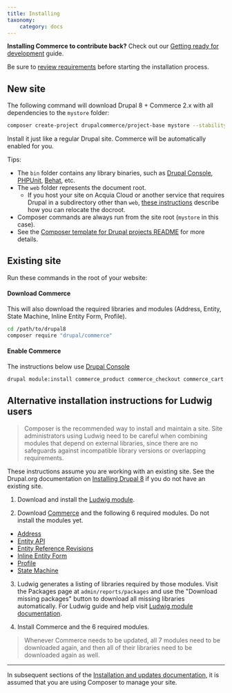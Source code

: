 ```yaml
---
title: Installing
taxonomy:
    category: docs
---
```


**Installing Commerce to contribute back?** Check out our [Getting ready for development](../../01.contributing/01.setup-local-environment) guide.

Be sure to [review requirements](../01.requirements) before starting the installation process.


## New site

 The following command will download Drupal 8 + Commerce 2.x with all
 dependencies to the `mystore` folder:

 ```bash
 composer create-project drupalcommerce/project-base mystore --stability dev
 ```

 Install it just like a regular Drupal site. Commerce will be
 automatically enabled for you.

 Tips:

 - The `bin` folder contains any library binaries, such as [Drupal Console], [PHPUnit], [Behat], etc.
 - The `web` folder represents the document root.
   - If you host your site on Acquia Cloud or another service that requires Drupal in a subdirectory other than `web`, [these instructions] describe how you can relocate the docroot.
 - Composer commands are always run from the site root (`mystore` in this case).
 - See the [Composer template for Drupal projects README] for more details.


## Existing site

 Run these commands in the root of your website:

 #### Download Commerce

 This will also download the required libraries and modules (Address, Entity, State Machine, Inline Entity Form, Profile).

 ```bash
 cd /path/to/drupal8
 composer require "drupal/commerce"
 ```

 #### Enable Commerce

 The instructions below use [Drupal Console]

 ```bash
 drupal module:install commerce_product commerce_checkout commerce_cart
 ```

## Alternative installation instructions for Ludwig users
> Composer is the recommended way to install and maintain a site. Site administrators using Ludwig need to be careful when combining modules that depend on external libraries, since there are no safeguards against incompatible library versions or overlapping requirements.

These instructions assume you are working with an existing site. See the Drupal.org documentation on [Installing Drupal 8] if you do not have an existing site.

1. Download and install the [Ludwig module].

2. Download [Commerce] and the following 6 required modules. Do not install the modules yet.
- [Address]
- [Entity API]
- [Entity Reference Revisions]
- [Inline Entity Form]
- [Profile]
- [State Machine]

3. Ludwig generates a listing of libraries required by those modules. Visit the Packages page at `admin/reports/packages` and use the "Download missing packages" button to download all missing libraries automatically. For Ludwig guide and help visit [Ludwig module documentation].

5. Install Commerce and the 6 required modules.

> Whenever Commerce needs to be updated, all 7 modules need to be downloaded again, and then all of their libraries need to be downloaded again as well.

---
In subsequent sections of the [Installation and updates documentation](../), it is assumed that you are using Composer to manage your site.

 [Drupal Console]: https://drupalconsole.com
 [project-base README]: https://github.com/drupalcommerce/project-base/blob/8.x/README.md
 [PHPUnit]: https://www.drupal.org/docs/8/phpunit/running-phpunit-tests
 [Behat]: http://docs.behat.org/en/latest/
 [these instructions]: https://github.com/drupal-composer/drupal-project/issues/64#issuecomment-206455356
 [Composer template for Drupal projects README]: https://github.com/drupal-composer/drupal-project/blob/8.x/README.md
 [Ludwig module]: https://www.drupal.org/project/ludwig
 [Ludwig module documentation]: https://www.drupal.org/docs/contributed-modules/ludwig
 [Commerce]: https://www.drupal.org/project/commerce
 [Address]: https://www.drupal.org/project/address
 [Entity API]: https://www.drupal.org/project/entity
 [Entity Reference Revisions]: https://www.drupal.org/project/entity_reference_revisions
 [Inline Entity Form]: https://www.drupal.org/project/inline_entity_form
 [Profile]: https://www.drupal.org/project/profile
 [State Machine]: https://www.drupal.org/project/state_machine
 [Installing Drupal 8]: https://www.drupal.org/docs/8/install
